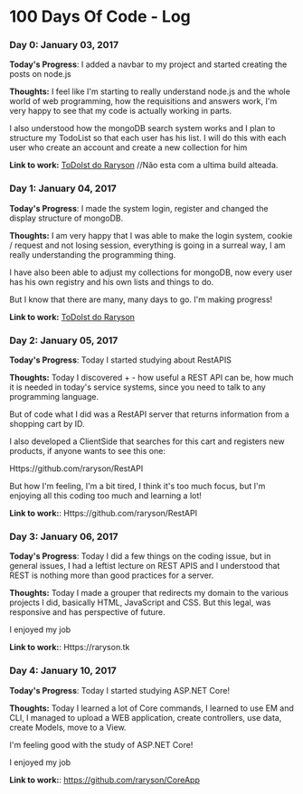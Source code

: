 # 100 Days Of Code - Log

### Day 0: January 03, 2017 


**Today's Progress**: I added a navbar to my project and started creating the posts on node.js

**Thoughts:** I feel like I'm starting to really understand node.js and the whole world of web programming, how the requisitions and answers work, I'm very happy to see that my code is actually working in parts.

I also understood how the mongoDB search system works and I plan to structure my TodoList so that each user has his list. I will do this with each user who create an account and create a new collection for him

**Link to work:** [ToDoIst do Raryson](https://todolistrarysonvai.herokuapp.com/)
//Não esta com a ultima build alteada.


### Day 1: January 04, 2017 


**Today's Progress**: I made the system login, register and changed the display structure of mongoDB.

**Thoughts:** I am very happy that I was able to make the login system, cookie / request and not losing session, everything is going in a surreal way, I am really understanding the programming thing.

I have also been able to adjust my collections for mongoDB, now every user has his own registry and his own lists and things to do.

But I know that there are many, many days to go. I'm making progress!

**Link to work:** [ToDoIst do Raryson](https://todolistrarysonvai.herokuapp.com/)

### Day 2: January 05, 2017 


**Today's Progress**: Today I started studying about RestAPIS

**Thoughts:** Today I discovered + - how useful a REST API can be, how much it is needed in today's service systems, since you need to talk to any programming language.

But of code what I did was a RestAPI server that returns information from a shopping cart by ID.

I also developed a ClientSide that searches for this cart and registers new products, if anyone wants to see this one:

Https://github.com/raryson/RestAPI

But how I'm feeling, I'm a bit tired, I think it's too much focus, but I'm enjoying all this coding too much and learning a lot!

**Link to work:**: Https://github.com/raryson/RestAPI


### Day 3: January 06, 2017 


**Today's Progress**: Today I did a few things on the coding issue, but in general issues, I had a leftist lecture on REST APIS and I understood that REST is nothing more than good practices for a server.

**Thoughts:** Today I made a grouper that redirects my domain to the various projects I did, basically HTML, JavaScript and CSS. But this legal, was responsive and has perspective of future.

I enjoyed my job

**Link to work:**: Https://raryson.tk


### Day 4: January 10, 2017 


**Today's Progress**: Today I started studying ASP.NET Core!

**Thoughts:** Today I learned a lot of Core commands, I learned to use EM and CLI, I managed to upload a WEB application, create controllers, use data, create Models, move to a View.

I'm feeling good with the study of ASP.NET Core!

I enjoyed my job

**Link to work:**: https://github.com/raryson/CoreApp

